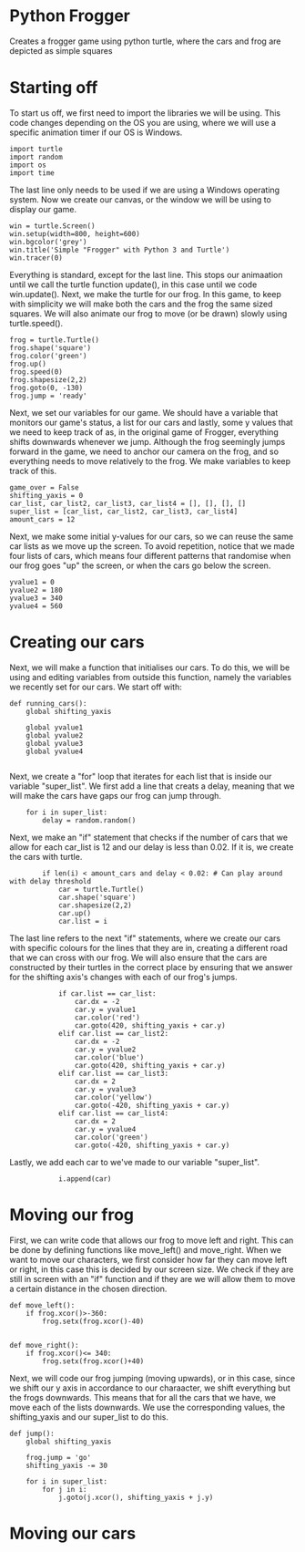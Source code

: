 # Python Frogger
Creates a frogger game using python turtle, where the cars and frog are depicted as simple squares

# Starting off
To start us off, we first need to import the libraries we will be using. This code changes depending on the OS you are using, where we will use a specific animation timer if our OS is Windows.
```
import turtle
import random
import os
import time
```
The last line only needs to be used if we are using a Windows operating system.
Now we create our canvas, or the window we will be using to display our game.
```
win = turtle.Screen()
win.setup(width=800, height=600)
win.bgcolor('grey')
win.title('Simple "Frogger" with Python 3 and Turtle')
win.tracer(0)
```
Everything is standard, except for the last line. This stops our animaation until we call the turtle function update(), in this case until we code win.update().
Next, we make the turtle for our frog. In this game, to keep with simplicity we will make both the cars and the frog the same sized squares. We will also animate our frog to move (or be drawn) slowly using turtle.speed().
```
frog = turtle.Turtle()
frog.shape('square')
frog.color('green')
frog.up()
frog.speed(0)
frog.shapesize(2,2)
frog.goto(0, -130)
frog.jump = 'ready'
```
Next, we set our variables for our game. We should have a variable that monitors our game's status, a list for our cars and lastly, some y values that we need to keep track of as, in the original game of Frogger, everything shifts downwards whenever we jump. Although the frog seemingly jumps forward in the game, we need to anchor our camera on the frog, and so everything needs to move relatively to the frog.
We make variables to keep track of this.
```
game_over = False
shifting_yaxis = 0
car_list, car_list2, car_list3, car_list4 = [], [], [], []
super_list = [car_list, car_list2, car_list3, car_list4]
amount_cars = 12
```
Next, we make some initial y-values for our cars, so we can reuse the same car lists as we move up the screen. To avoid repetition, notice that we made four lists of cars, which means four different patterns that randomise when our frog goes "up" the screen, or when the cars go below the screen.
```
yvalue1 = 0
yvalue2 = 180
yvalue3 = 340
yvalue4 = 560
```

# Creating our cars
Next, we will make a function that initialises our cars.
To do this, we will be using and editing variables from outside this function, namely the variables we recently set for our cars.
We start off with:
```
def running_cars():
    global shifting_yaxis
    
    global yvalue1
    global yvalue2
    global yvalue3
    global yvalue4
    
```
Next, we create a "for" loop that iterates for each list that is inside our variable "super_list".
We first add a line that creats a delay, meaning that we will make the cars have gaps our frog can jump through.
```
    for i in super_list:
        delay = random.random() 
```
Next, we make an "if" statement that checks if the number of cars that we allow for each car_list is 12 and our delay is less than 0.02. If it is, we create the cars with turtle.
```
        if len(i) < amount_cars and delay < 0.02: # Can play around with delay threshold
            car = turtle.Turtle()
            car.shape('square')
            car.shapesize(2,2)
            car.up()
            car.list = i
```
The last line refers to the next "if" statements, where we create our cars with specific colours for the lines that they are in, creating a different road that we can cross with our frog. We will also ensure that the cars are constructed by their turtles in the correct place by ensuring that we answer for the shifting axis's changes with each of our frog's jumps.
```
            if car.list == car_list:
                car.dx = -2
                car.y = yvalue1
                car.color('red')
                car.goto(420, shifting_yaxis + car.y)
            elif car.list == car_list2:
                car.dx = -2
                car.y = yvalue2
                car.color('blue')
                car.goto(420, shifting_yaxis + car.y)
            elif car.list == car_list3:
                car.dx = 2
                car.y = yvalue3
                car.color('yellow')
                car.goto(-420, shifting_yaxis + car.y)
            elif car.list == car_list4:
                car.dx = 2
                car.y = yvalue4
                car.color('green')
                car.goto(-420, shifting_yaxis + car.y)
```
Lastly, we add each car to we've made to our variable "super_list".
```
            i.append(car)
```

# Moving our frog
First, we can write code that allows our frog to move left and right. This can be done by defining functions like move_left() and move_right.
When we want to move our characters, we first consider how far they can move left or right, in this case this is decided by our screen size. We check if they are still in screen with an "if" function and if they are we will allow them to move a certain distance in the chosen direction.
```
def move_left():
    if frog.xcor()>-360:
        frog.setx(frog.xcor()-40)


def move_right():
    if frog.xcor()<= 340:
        frog.setx(frog.xcor()+40)
```
Next, we will code our frog jumping (moving upwards), or in this case, since we shift our y axis in accordance to our charaacter, we shift everything but the frogs downwards. This means that for all the cars that we have, we move each of the lists downwards. We use the corresponding values, the shifting_yaxis and our super_list to do this.
```
def jump():
    global shifting_yaxis
    
    frog.jump = 'go'
    shifting_yaxis -= 30
    
    for i in super_list:
        for j in i:    
            j.goto(j.xcor(), shifting_yaxis + j.y)
```

# Moving our cars
